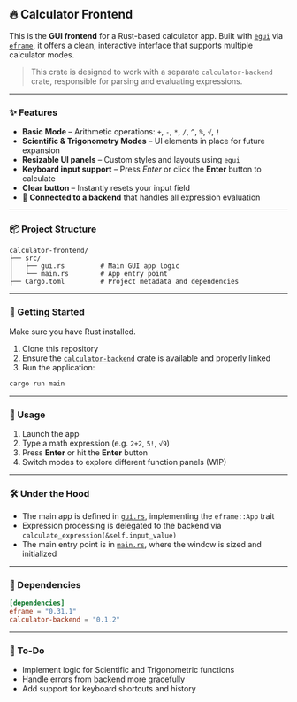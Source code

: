 ## 🔥 Calculator Frontend

This is the **GUI frontend** for a Rust-based calculator app. Built with [`egui`](https://github.com/emilk/egui) via [`eframe`](https://github.com/emilk/eframe), it offers a clean, interactive interface that supports multiple calculator modes.

> This crate is designed to work with a separate `calculator-backend` crate, responsible for parsing and evaluating expressions.

---

### ✨ Features

- **Basic Mode** – Arithmetic operations: `+`, `-`, `*`, `/`, `^`, `%`, `√`, `!`
- **Scientific & Trigonometry Modes** – UI elements in place for future expansion
- **Resizable UI panels** – Custom styles and layouts using `egui`
- **Keyboard input support** – Press *Enter* or click the **Enter** button to calculate
- **Clear button** – Instantly resets your input field
- 🔌 **Connected to a backend** that handles all expression evaluation

---

### 📦 Project Structure

```
calculator-frontend/
├── src/
│   ├── gui.rs         # Main GUI app logic
│   └── main.rs        # App entry point
├── Cargo.toml         # Project metadata and dependencies
```

---

### 🚀 Getting Started

Make sure you have Rust installed.

1. Clone this repository
2. Ensure the [`calculator-backend`](https://crates.io/crates/calculator-backend) crate is available and properly linked
3. Run the application:

```bash
cargo run main
```

---

### 📄 Usage

1. Launch the app
2. Type a math expression (e.g. `2+2`, `5!`, `√9`)
3. Press **Enter** or hit the **Enter** button
4. Switch modes to explore different function panels (WIP)

---

### 🛠️ Under the Hood

- The main app is defined in [`gui.rs`](src/gui.rs), implementing the `eframe::App` trait
- Expression processing is delegated to the backend via `calculate_expression(&self.input_value)`
- The main entry point is in [`main.rs`](src/bin/main.rs), where the window is sized and initialized

---

### 📌 Dependencies

```toml
[dependencies]
eframe = "0.31.1"
calculator-backend = "0.1.2"
```

---

### 🧭 To-Do

- Implement logic for Scientific and Trigonometric functions
- Handle errors from backend more gracefully
- Add support for keyboard shortcuts and history
